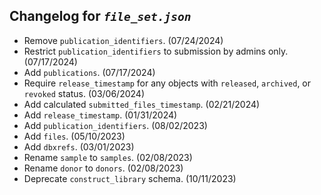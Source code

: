 ## Changelog for *`file_set.json`*

* Remove `publication_identifiers`. (07/24/2024)
* Restrict `publication_identifiers` to submission by admins only. (07/17/2024)
* Add `publications`. (07/17/2024)
* Require `release_timestamp` for any objects with `released`, `archived`, or `revoked` status. (03/06/2024)
* Add calculated `submitted_files_timestamp`. (02/21/2024)
* Add `release_timestamp`. (01/31/2024)
* Add `publication_identifiers`. (08/02/2023)
* Add `files`. (05/10/2023)
* Add `dbxrefs`. (03/01/2023)
* Rename `sample` to `samples`. (02/08/2023)
* Rename `donor` to `donors`. (02/08/2023)
* Deprecate `construct_library` schema. (10/11/2023)
